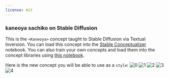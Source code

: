 ```yaml
---
license: mit
---
```

### kaneoya sachiko on Stable Diffusion
This is the `<Kaneoya>` concept taught to Stable Diffusion via Textual Inversion. You can load this concept into the [Stable Conceptualizer](https://colab.research.google.com/github/huggingface/notebooks/blob/main/diffusers/stable_conceptualizer_inference.ipynb) notebook. You can also train your own concepts and load them into the concept libraries using [this notebook](https://colab.research.google.com/github/huggingface/notebooks/blob/main/diffusers/sd_textual_inversion_training.ipynb).

Here is the new concept you will be able to use as a `style`:
![<Kaneoya> 0](https://huggingface.co/sd-concepts-library/kaneoya-sachiko/resolve/main/concept_images/0.jpeg)
![<Kaneoya> 1](https://huggingface.co/sd-concepts-library/kaneoya-sachiko/resolve/main/concept_images/3.jpeg)
![<Kaneoya> 2](https://huggingface.co/sd-concepts-library/kaneoya-sachiko/resolve/main/concept_images/1.jpeg)
![<Kaneoya> 3](https://huggingface.co/sd-concepts-library/kaneoya-sachiko/resolve/main/concept_images/2.jpeg)
![<Kaneoya> 4](https://huggingface.co/sd-concepts-library/kaneoya-sachiko/resolve/main/concept_images/4.jpeg)

